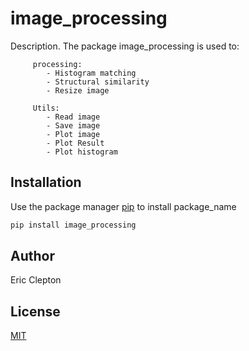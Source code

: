# image_processing

Description.
The package image_processing is used to:
        
         processing:
            - Histogram matching
            - Structural similarity
            - Resize image
         
         Utils:
            - Read image
            - Save image
            - Plot image
            - Plot Result
            - Plot histogram

## Installation

Use the package manager [pip](https://pip.pypa.io/en/stable/) to install package_name

```bash
pip install image_processing
```

## Author

Eric Clepton

## License

[MIT](https://choosealicense.com/licenses/mit/)
